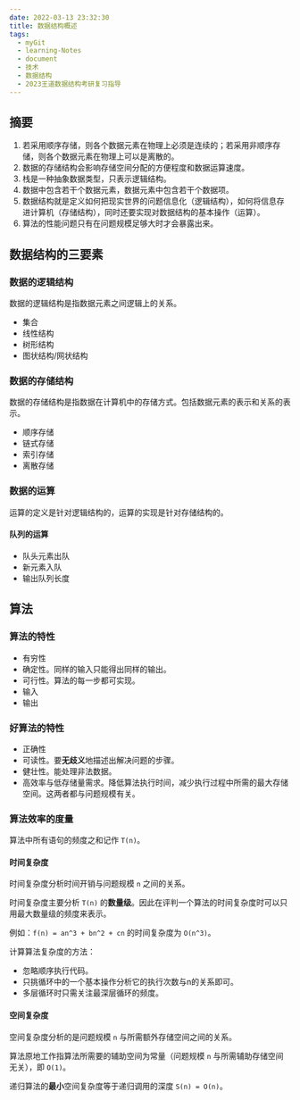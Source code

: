```yaml
---
date: 2022-03-13 23:32:30
title: 数据结构概述
tags:
  - myGit
  - learning-Notes
  - document
  - 技术
  - 数据结构
  - 2023王道数据结构考研复习指导
---
```


## 摘要

1. 若采用顺序存储，则各个数据元素在物理上必须是连续的；若采用非顺序存储，则各个数据元素在物理上可以是离散的。
2. 数据的存储结构会影响存储空间分配的方便程度和数据运算速度。
3. 栈是一种抽象数据类型，只表示逻辑结构。
4. 数据中包含若干个数据元素，数据元素中包含若干个数据项。
5. 数据结构就是定义如何把现实世界的问题信息化（逻辑结构），如何将信息存进计算机（存储结构），同时还要实现对数据结构的基本操作（运算）。
6. 算法的性能问题只有在问题规模足够大时才会暴露出来。

## 数据结构的三要素

### 数据的逻辑结构

数据的逻辑结构是指数据元素之间逻辑上的关系。

- 集合
- 线性结构
- 树形结构
- 图状结构/网状结构

### 数据的存储结构

数据的存储结构是指数据在计算机中的存储方式。包括数据元素的表示和关系的表示。

- 顺序存储
- 链式存储
- 索引存储
- 离散存储

### 数据的运算

运算的定义是针对逻辑结构的，运算的实现是针对存储结构的。

#### 队列的运算

- 队头元素出队
- 新元素入队
- 输出队列长度

## 算法

### 算法的特性

- 有穷性
- 确定性。同样的输入只能得出同样的输出。
- 可行性。算法的每一步都可实现。
- 输入
- 输出

### 好算法的特性

- 正确性
- 可读性。要**无歧义**地描述出解决问题的步骤。
- 健壮性。能处理非法数据。
- 高效率与低存储量需求。降低算法执行时间，减少执行过程中所需的最大存储空间。这两者都与问题规模有关。

### 算法效率的度量

算法中所有语句的频度之和记作 `T(n)`。

#### 时间复杂度

时间复杂度分析时间开销与问题规模 `n` 之间的关系。

时间复杂度主要分析 `T(n)` 的**数量级**。因此在评判一个算法的时间复杂度时可以只用最大数量级的频度来表示。

例如：`f(n) = an^3 + bn^2 + cn` 的时间复杂度为 `O(n^3)`。

计算算法复杂度的方法：
- 忽略顺序执行代码。
- 只挑循环中的一个基本操作分析它的执行次数与n的关系即可。
- 多层循环时只需关注最深层循环的频度。

#### 空间复杂度

空间复杂度分析的是问题规模 `n` 与所需额外存储空间之间的关系。
 
算法原地工作指算法所需要的辅助空间为常量（问题规模 `n` 与所需辅助存储空间无关），即 `O(1)`。

递归算法的**最小**空间复杂度等于递归调用的深度 `S(n) = O(n)`。